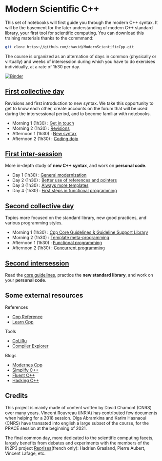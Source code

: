 
# Modern Scientific C++

This set of notebooks will first guide you through the modern C++ syntax. It will be the basement for the later understanding of modern C++ standard library, your first tool for scientific computing. You can download this training materials thanks to the commmand:
```sh
git clone https://github.com/chavid/ModernScientificCpp.git
```

The course is organized as an alternation of days in common (physically or virtually) and weeks of intersession during which you have to do exercises individually, at a rate of 1h30 per day. 

[![Binder](https://mybinder.org/badge_logo.svg)](https://mybinder.org/v2/git/https%3A%2F%2Fgitlab.in2p3.fr%2Fchamont%2Fmodernscientificcpp.git/HEAD)

## [First collective day](1-ClassRoom/en.index.md)

Revisions and first introduction to new syntax. We take this opportunity to get to know each other, create accounts on the forum that will be used during the intersessional period, and to become familiar with notebooks.

* Morning 1 (1h30) : [Get in touch](1-ClassRoom/1-GetInTouch/)
* Morning 2 (1h30) : [Revisions](1-ClassRoom/2-Reminders/README.ipynb)
* Afternoon 1 (1h30) : [New syntax](1-ClassRoom/3-NewSyntaxes/README.ipynb)
* Afternoon 2 (1h30) : [Coding dojo](1-ClassRoom/4-CodingDojo/en.index.md)

## [First inter-session](2-HomeWork/en.index.md)

More in-depth study of **new C++ syntax**, and work on **personal code**.

* Day 1 (1h30) : [General modernization](2-HomeWork/1-ModernizeYourCode/README.ipynb)
* Day 2 (1h30) : [Better use of references and pointers](2-HomeWork/2-ReferencesAndPointers/README.ipynb)
* Day 3 (1h30) : [Always more templates](2-HomeWork/3-Generic/README.ipynb)
* Day 4 (1h30) : [First steps in functional programming](2-HomeWork/4-Functional/README.ipynb)

## [Second collective day](3-ClassRoom/en.index.md)

Topics more focused on the standard library, new good practices, and various programming styles.

* Morning 1 (1h30) : [Cpp Core Guidelines & Guideline Support Library](3-ClassRoom/1-CoreGuidelines/README.md)
* Morning 2 (1h30) : [Template meta-programming](3-ClassRoom/2-TemplateMetaProgramming/README.md)
* Afternoon 1 (1h30) : [Functional programming](3-ClassRoom/3-FunctionalProgramming/README.md)
* Afternoon 2 (1h30) : [Concurrent programming](3-ClassRoom/4-ConcurrentProgramming/README.md)

## [Second intersession](4-HomeWork/en.index.md)

Read the [core guidelines](http://isocpp.github.io/CppCoreGuidelines/CppCoreGuidelines),
practice the **new standard library**, and work on your **personal code**.
<!--
## [Third collective day](5-ClassRoom/en.index.md)

Some themes more specific to scientific computing: giving units to values, control the accuracy of its calculation, optimize its data structure. Plus an overview of C++20.

* Morning 1 (1h30) : [Quantities and units](1-QuantitiesAndUnits/README.ipynb)
* Morning 2 (1h30) : [Floating point computing](2-FloatingPointComputing/README.ipynb)
* Afternoon 1 (1h30) : [Optimisation](3-Optimisation/README.ipynb)
* Afternoon 2 (1h30) : [A glimpse to C++20](4-Cpp20Glimpse/README.ipynb)
-->

## Some external resources

References
* [Cpp Reference](cppreference.com/)
* [Learn Cpp](https://www.learncpp.com/)

Tools
* [CoLiRu](http://coliru.stacked-crooked.com/)
* [Compiler Explorer](https://godbolt.org/)

Blogs
* [Modernes Cpp](http://modernescpp.com/)
* [Simplify C++](https://arne-mertz.de)
* [Fluent C++](https://www.fluentcpp.com/)
* [Hacking C++](https://hackingcpp.com/)

## Credits

This project is mainly made of content written by David Chamont (CNRS) over many years. Vincent Rouvreau (INRIA) has contributed few documents when helping for a 2018 session. Olga Abramkina and Karim Hasnaoui (CNRS) have transated into english a large subset of the course, for the PRACE session at the beginning of 2021.

The final common day, more dedicated to the scientific computing facets, largely benefits from debates and experiments with the members of the IN2P3 project [Reprises](https://reprises.in2p3.fr/)(french only): Hadrien Grasland, Pierre Aubert, Vincent Lafage, etc.